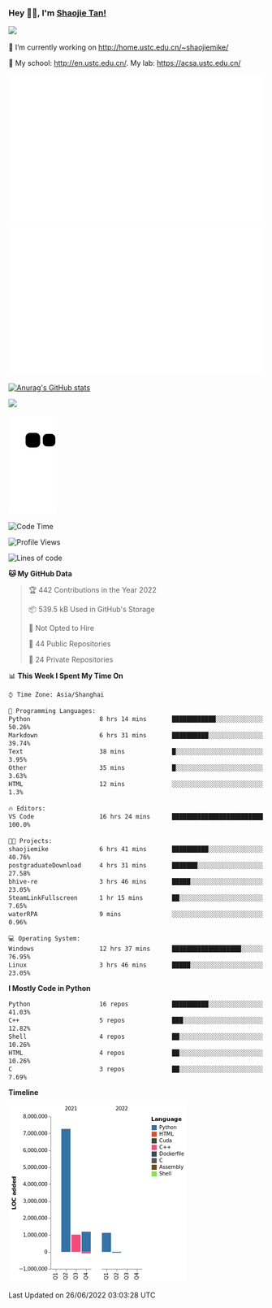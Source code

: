 

<!--
**Kirrito-k423/Kirrito-k423** is a ✨ _special_ ✨ repository because its `README.md` (this file) appears on your GitHub profile.

Here are some ideas to get you started:

- 🔭 I’m currently working on ...
- 🌱 I’m currently learning ...
- 👯 I’m looking to collaborate on ...
- 🤔 I’m looking for help with ...
- 💬 Ask me about ...
- 📫 How to reach me: ...
- 😄 Pronouns: ...
- ⚡ Fun fact: ...
-->
### Hey 👋🏽, I'm [Shaojie Tan!](http://home.ustc.edu.cn/~shaojiemike/about)

![](https://visitor-badge.glitch.me/badge?page_id=Kirrito-k423.Kirrito-k423)

🔭 I’m currently working on http://home.ustc.edu.cn/~shaojiemike/

👯 My school: http://en.ustc.edu.cn/. My lab: https://acsa.ustc.edu.cn/

![](https://github.com/Kirrito-k423/github-stats/blob/master/generated/overview.svg)
![](https://github.com/Kirrito-k423/github-stats/blob/master/generated/languages.svg)

[![Anurag's GitHub stats](https://github-readme-stats.vercel.app/api?username=Kirrito-k423&theme=flag-india&show_icons=true&hide=stars,prs,issues,contribs)](https://github.com/anuraghazra/github-readme-stats)

![](https://github-profile-summary-cards.vercel.app/api/cards/profile-details?username=Kirrito-k423&theme=vue)

![snake gif](https://github.com/Kirrito-k423/Kirrito-k423/blob/output/github-contribution-grid-snake.svg)

<!--START_SECTION:waka-->
![Code Time](http://img.shields.io/badge/Code%20Time-0%20secs-blue)

![Profile Views](http://img.shields.io/badge/Profile%20Views-0-blue)

![Lines of code](https://img.shields.io/badge/From%20Hello%20World%20I%27ve%20Written-10%20Million%20lines%20of%20code-blue)

**🐱 My GitHub Data** 

> 🏆 442 Contributions in the Year 2022
 > 
> 📦 539.5 kB Used in GitHub's Storage 
 > 
> 🚫 Not Opted to Hire
 > 
> 📜 44 Public Repositories 
 > 
> 🔑 24 Private Repositories  
 > 
📊 **This Week I Spent My Time On** 

```text
⌚︎ Time Zone: Asia/Shanghai

💬 Programming Languages: 
Python                   8 hrs 14 mins       ████████████░░░░░░░░░░░░░   50.26% 
Markdown                 6 hrs 31 mins       ██████████░░░░░░░░░░░░░░░   39.74% 
Text                     38 mins             █░░░░░░░░░░░░░░░░░░░░░░░░   3.95% 
Other                    35 mins             █░░░░░░░░░░░░░░░░░░░░░░░░   3.63% 
HTML                     12 mins             ░░░░░░░░░░░░░░░░░░░░░░░░░   1.3%

🔥 Editors: 
VS Code                  16 hrs 24 mins      █████████████████████████   100.0%

🐱‍💻 Projects: 
shaojiemike              6 hrs 41 mins       ██████████░░░░░░░░░░░░░░░   40.76% 
postgraduateDownload     4 hrs 31 mins       ███████░░░░░░░░░░░░░░░░░░   27.58% 
bhive-re                 3 hrs 46 mins       █████░░░░░░░░░░░░░░░░░░░░   23.05% 
SteamLinkFullscreen      1 hr 15 mins        ██░░░░░░░░░░░░░░░░░░░░░░░   7.65% 
waterRPA                 9 mins              ░░░░░░░░░░░░░░░░░░░░░░░░░   0.96%

💻 Operating System: 
Windows                  12 hrs 37 mins      ███████████████████░░░░░░   76.95% 
Linux                    3 hrs 46 mins       █████░░░░░░░░░░░░░░░░░░░░   23.05%

```

**I Mostly Code in Python** 

```text
Python                   16 repos            ██████████░░░░░░░░░░░░░░░   41.03% 
C++                      5 repos             ███░░░░░░░░░░░░░░░░░░░░░░   12.82% 
Shell                    4 repos             ██░░░░░░░░░░░░░░░░░░░░░░░   10.26% 
HTML                     4 repos             ██░░░░░░░░░░░░░░░░░░░░░░░   10.26% 
C                        3 repos             ██░░░░░░░░░░░░░░░░░░░░░░░   7.69%

```


**Timeline**

![Chart not found](https://raw.githubusercontent.com/Kirrito-k423/Kirrito-k423/main/charts/bar_graph.png) 


 Last Updated on 26/06/2022 03:03:28 UTC
<!--END_SECTION:waka-->

